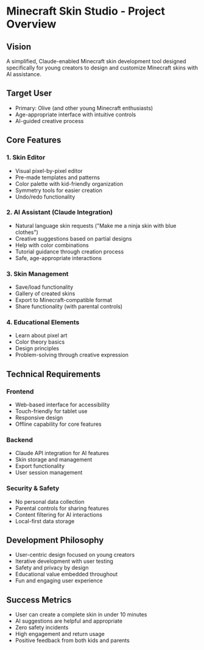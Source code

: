 # Minecraft Skin Studio - Project Overview

## Vision
A simplified, Claude-enabled Minecraft skin development tool designed specifically for young creators to design and customize Minecraft skins with AI assistance.

## Target User
- Primary: Olive (and other young Minecraft enthusiasts)
- Age-appropriate interface with intuitive controls
- AI-guided creative process

## Core Features

### 1. Skin Editor
- Visual pixel-by-pixel editor
- Pre-made templates and patterns
- Color palette with kid-friendly organization
- Symmetry tools for easier creation
- Undo/redo functionality

### 2. AI Assistant (Claude Integration)
- Natural language skin requests ("Make me a ninja skin with blue clothes")
- Creative suggestions based on partial designs
- Help with color combinations
- Tutorial guidance through creation process
- Safe, age-appropriate interactions

### 3. Skin Management
- Save/load functionality
- Gallery of created skins
- Export to Minecraft-compatible format
- Share functionality (with parental controls)

### 4. Educational Elements
- Learn about pixel art
- Color theory basics
- Design principles
- Problem-solving through creative expression

## Technical Requirements

### Frontend
- Web-based interface for accessibility
- Touch-friendly for tablet use
- Responsive design
- Offline capability for core features

### Backend
- Claude API integration for AI features
- Skin storage and management
- Export functionality
- User session management

### Security & Safety
- No personal data collection
- Parental controls for sharing features
- Content filtering for AI interactions
- Local-first data storage

## Development Philosophy
- User-centric design focused on young creators
- Iterative development with user testing
- Safety and privacy by design
- Educational value embedded throughout
- Fun and engaging user experience

## Success Metrics
- User can create a complete skin in under 10 minutes
- AI suggestions are helpful and appropriate
- Zero safety incidents
- High engagement and return usage
- Positive feedback from both kids and parents